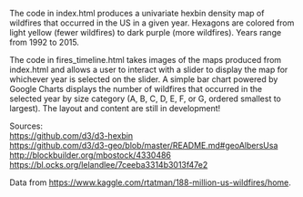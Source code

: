 The code in index.html produces a univariate hexbin density map of wildfires that occurred in the US in a given year. Hexagons are colored from light yellow (fewer wildfires) to dark purple (more wildfires). Years range from 1992 to 2015.

The code in fires_timeline.html takes images of the maps produced from index.html and allows a user to interact with a slider to display the map for whichever year is selected on the slider. A simple bar chart powered by Google Charts displays the number of wildfires that occurred in the selected year by size category (A, B, C, D, E, F, or G, ordered smallest to largest). The layout and content are still in development!

Sources: <br>
https://github.com/d3/d3-hexbin <br>
https://github.com/d3/d3-geo/blob/master/README.md#geoAlbersUsa <br>
http://blockbuilder.org/mbostock/4330486 <br>
https://bl.ocks.org/lelandlee/7ceeba3314b3013f47e2

Data from https://www.kaggle.com/rtatman/188-million-us-wildfires/home.

